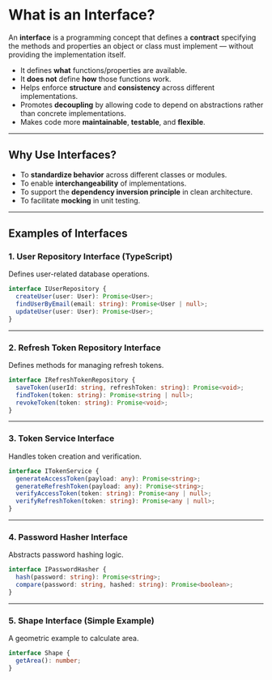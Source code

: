 # What is an Interface?

An **interface** is a programming concept that defines a **contract** specifying the methods and properties an object or class must implement — without providing the implementation itself.

* It defines **what** functions/properties are available.
* It **does not** define **how** those functions work.
* Helps enforce **structure** and **consistency** across different implementations.
* Promotes **decoupling** by allowing code to depend on abstractions rather than concrete implementations.
* Makes code more **maintainable**, **testable**, and **flexible**.

---

## Why Use Interfaces?

* To **standardize behavior** across different classes or modules.
* To enable **interchangeability** of implementations.
* To support the **dependency inversion principle** in clean architecture.
* To facilitate **mocking** in unit testing.

---

## Examples of Interfaces

### 1. User Repository Interface (TypeScript)

Defines user-related database operations.

```ts
interface IUserRepository {
  createUser(user: User): Promise<User>;
  findUserByEmail(email: string): Promise<User | null>;
  updateUser(user: User): Promise<User>;
}
```

---

### 2. Refresh Token Repository Interface

Defines methods for managing refresh tokens.

```ts
interface IRefreshTokenRepository {
  saveToken(userId: string, refreshToken: string): Promise<void>;
  findToken(token: string): Promise<string | null>;
  revokeToken(token: string): Promise<void>;
}
```

---

### 3. Token Service Interface

Handles token creation and verification.

```ts
interface ITokenService {
  generateAccessToken(payload: any): Promise<string>;
  generateRefreshToken(payload: any): Promise<string>;
  verifyAccessToken(token: string): Promise<any | null>;
  verifyRefreshToken(token: string): Promise<any | null>;
}
```

---

### 4. Password Hasher Interface

Abstracts password hashing logic.

```ts
interface IPasswordHasher {
  hash(password: string): Promise<string>;
  compare(password: string, hashed: string): Promise<boolean>;
}
```

---

### 5. Shape Interface (Simple Example)

A geometric example to calculate area.

```ts
interface Shape {
  getArea(): number;
}
```
